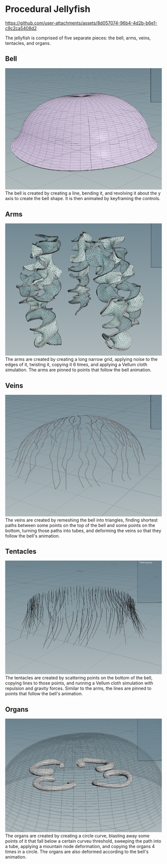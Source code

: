 # Procedural Jellyfish

https://github.com/user-attachments/assets/8d057074-96b4-4d2b-b6e1-c9c2ca5408d2

The jellyfish is comprised of five separate pieces: the bell, arms, veins, tentacles, and organs.

## Bell
![](ShowcaseMedia/bell.png)
The bell is created by creating a line, bending it, and revolving it about the y axis to create the bell shape.  It is then animated by keyframing the controls.

## Arms
![](ShowcaseMedia/arms.png)
The arms are created by creating a long narrow grid, applying noise to the edges of it, twisting it, copying it 6 times, and applying a Vellum cloth simulation.  The arms are pinned to points that follow the bell animation.

## Veins
![](ShowcaseMedia/veins.png)
The veins are created by remeshing the bell into triangles, finding shortest paths between some points on the top of the bell and some points on the bottom, turning those paths into tubes, and deforming the veins so that they follow the bell's animation.

## Tentacles
![](ShowcaseMedia/tentacles.png)
The tentacles are created by scattering points on the bottom of the bell, copying lines to those points, and running a Vellum cloth simulation with repulsion and gravity forces.  Similar to the arms, the lines are pinned to points that follow the bell's animation.

## Organs
![](ShowcaseMedia/organs.png)
The organs are created by creating a circle curve, blasting away some points of it that fall below a certain curveu threshold, sweeping the path into a tube, applying a mountain node deformation, and copying the organs 4 times in a circle.  The organs are also deformed according to the bell's animation.
